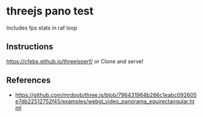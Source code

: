 # threejs pano test

Includes fps stats in raf loop

## Instructions

https://cfebs.github.io/threejsperf/ or Clone and serve!

## References

- https://github.com/mrdoob/three.js/blob/796431964b266c1eabc092605e7db22512752f45/examples/webgl_video_panorama_equirectangular.html
